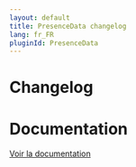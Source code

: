 ```yaml
---
layout: default
title: PresenceData changelog
lang: fr_FR
pluginId: PresenceData
---
```


# Changelog



# Documentation

[Voir la documentation]({{site.baseurl}}/{{page.pluginId}}/{{page.lang}})
